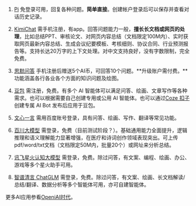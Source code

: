 1. [Pi](https://pi.ai/talk)
免登录可用，回复各种问题。**简单直接**。创建帐户登录后可以保存并查看对话历史记录。

2. [KimiChat](https://kimi.moonshot.cn/)
需手机注册，有app。回答问题能力一般，**擅长长文档或网页的处理**，比如总结PPT、审核论文、对网页内容总结（文档限定100M内）、实时获取网页最新内容总结、生成会议纪要模板、考核细则、协议合同、行业预测报告等。支持长达20万字的上下文处理。对中文支持良好，没有字数限制，完全免费。

3. [思默问答](https://www.sitesmo.com/)
手机注册后赠送5个AI币，可回答10个问题。**升级账户需付费。**功能涵盖各行各业各个方面的知识问题及绘图。

4. [豆包](https://www.doubao.com/chat/)
需注册，免费。有多个 AI 智能体可以满足问答、绘画、文章写作等各种需求。也可以根据需要自己创建专用或公用 AI 智能体。也可以通过[Coze 扣子](https://www.coze.cn/home)创建专属 AI Bot 发布后应用于豆包。

5. [文心一言](https://yiyan.baidu.com/)
需用百度账号登录，具有问答、绘画、写作、翻译等常见功能。

6. [百川大模型](https://www.baichuan-ai.com/home)
需登录，免费（目前测试阶段？）。基础通用能力全面提升，逻辑推理和语义理解能力显著增强，在医疗和诗词创作领域表现突出。可上传pdf/word/txt文档（文档限定50M内，批量20个）或网址来分析总结。

7. [讯飞星火认知大模型](https://xinghuo.xfyun.cn/)
需登录，免费。除过问答，有文案、编程、绘画、办公、游戏等多个星火助手可用。

8. [智谱清言 ChatGLM](https://chatglm.cn/)
需登录，免费。除过问答，有文案、绘画、长文档解读/总结/翻译、数据分析等多个智能体可用，亦可自建智能体。

更多AI应用参看[OpeniAI时代](https://openi.cn/)。